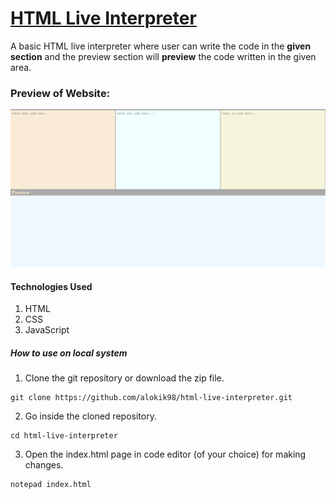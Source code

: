 # [HTML Live Interpreter](https://html-live-interpreter.vercel.app/)

A basic HTML live interpreter where user can write the code in the **given section** and the preview section will **preview** the code written in the given area.

### Preview of Website:
![Website Preview](https://raw.githubusercontent.com/alokik98/html-live-interpreter/main/preview.png)

#### Technologies Used
1. HTML
2. CSS
3. JavaScript

##### How to use on local system

1. Clone the git repository or download the zip file.
```
git clone https://github.com/alokik98/html-live-interpreter.git
```
2. Go inside the cloned repository.
```
cd html-live-interpreter
```
3. Open the index.html page in code editor (of your choice) for making changes.
```
notepad index.html
```